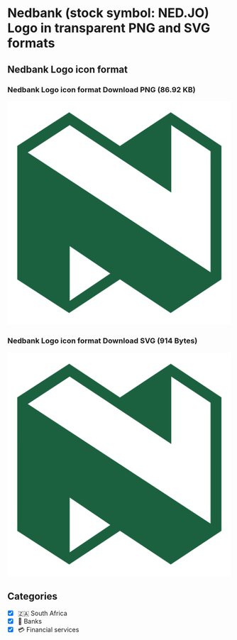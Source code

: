# Nedbank (stock symbol: NED.JO) Logo in transparent PNG and SVG formats

## Nedbank Logo icon format

### Nedbank Logo icon format Download PNG (86.92 KB)

![Nedbank Logo icon format Download PNG (86.92 KB)](/img/orig/NED.JO-e66b503d.png)

### Nedbank Logo icon format Download SVG (914 Bytes)

![Nedbank Logo icon format Download SVG (914 Bytes)](/img/orig/NED.JO-84253744.svg)



## Categories
- [x] 🇿🇦 South Africa
- [x] 🏦 Banks
- [x] 💳 Financial services
